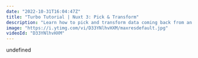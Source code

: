 ```yaml
---
date: "2022-10-31T16:04:47Z"
title: "Turbo Tutorial | Nuxt 3: Pick & Transform"
description: "Learn how to pick and transform data coming back from an API call in Nuxt 3\n\nFind the code for this tutorial here: https://github.com/Turbo-Tutorials/Nuxt3-turbos/tree/main/nuxt3-fetch-pick-transform\n\nVisit https://turbo-tutorials.dev/tutorials/turbo-tutorial-or-nuxt-3-pick-and-transform/ for more info.\n\nBrowse more tutorials here: https://turbo-tutorials.dev"
image: "https://i.ytimg.com/vi/D33YNlhvHXM/maxresdefault.jpg"
videoId: "D33YNlhvHXM"
---
```


undefined